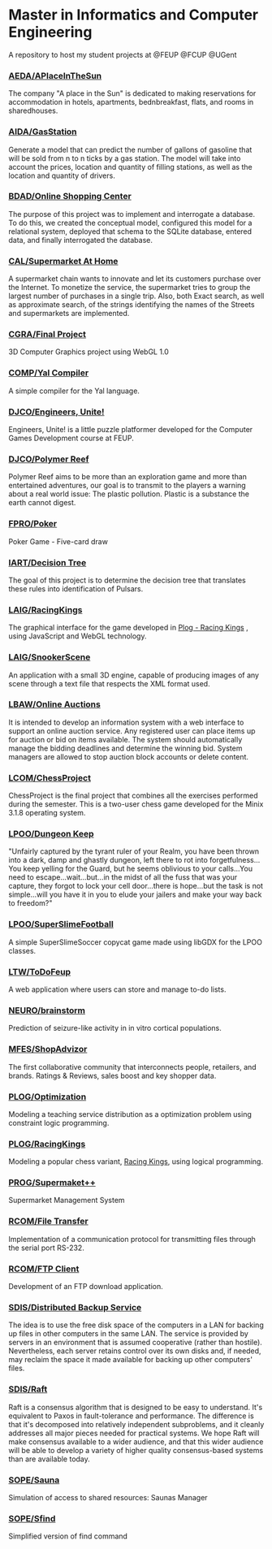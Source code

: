 # Master in Informatics and Computer Engineering

A repository to host my student projects at @FEUP @FCUP @UGent

### [AEDA/APlaceInTheSun](https://github.com/afonsobspinto/FEUP/tree/master/AEDA/APlaceInTheSun)
The company "A place in the Sun" is dedicated to making reservations for accommodation in hotels, apartments, bednbreakfast, flats, and rooms in sharedhouses.

### [AIDA/GasStation](https://github.com/afonsobspinto/Master-Informatics-and-Computer-Engineering/tree/master/AIAD/GasStation)
Generate a model that can predict the number of gallons of gasoline that will be sold from n to n ticks by a gas station. The model will take into account the prices, location and quantity of filling stations, as well as the location and quantity of drivers.

### [BDAD/Online Shopping Center](https://github.com/afonsobspinto/FEUP/tree/master/BDAD/Online%20Shopping%20Center)
The purpose of this project was to implement and interrogate a database. To do this, we created the conceptual model, configured this model for a relational system, deployed that schema to the SQLite database, entered data, and finally interrogated the database.

### [CAL/Supermarket At Home](https://github.com/afonsobspinto/FEUP/tree/master/CAL/Supermarket%20At%20Home)
A supermarket chain wants to innovate and let its customers purchase over the Internet. 
To monetize the service, the supermarket tries to group the largest number of purchases in a single trip.
Also, both Exact search, as well as approximate search, of the strings identifying the names of the Streets and supermarkets are implemented.

### [CGRA/Final Project](https://github.com/afonsobspinto/FEUP/tree/master/CGRA/FinalProject)
3D Computer Graphics project using WebGL 1.0

### [COMP/Yal Compiler](https://github.com/afonsobspinto/FEUP/tree/master/COMP)
A simple compiler for the Yal language.

### [DJCO/Engineers, Unite!](https://github.com/afonsobspinto/FEUP/tree/master/DJCO/EngineersUnite)
Engineers, Unite! is a little puzzle platformer developed for the Computer Games Development course at FEUP.

### [DJCO/Polymer Reef](https://github.com/afonsobspinto/FEUP/tree/master/DJCO/PolymerReef)
Polymer Reef aims to be more than an exploration game and more than entertained adventures, our goal is to transmit to the players a warning about a real world issue: The plastic pollution. Plastic is a substance the earth cannot digest. 

### [FPRO/Poker](https://github.com/afonsobspinto/FEUP/tree/master/FPRO/Poker/src)
Poker Game - Five-card draw 

### [IART/Decision Tree](https://github.com/afonsobspinto/FEUP/tree/master/IART/Project)
The goal of this project is to determine the decision tree that translates these rules into identification of Pulsars.

### [LAIG/RacingKings](https://github.com/afonsobspinto/FEUP/tree/master/LAIG/RacingKings)
The graphical interface for the game developed in [Plog - Racing Kings](https://github.com/afonsobspinto/FEUP/tree/master/PLOG/RacingKings) , using JavaScript and WebGL technology.

### [LAIG/SnookerScene](https://github.com/afonsobspinto/FEUP/tree/master/LAIG/SnookerScene)
An application with a small 3D engine, capable of producing images of any scene through a text file that respects the XML format used.

### [LBAW/Online Auctions](https://github.com/afonsobspinto/FEUP/tree/master/LBAW)
It is intended to develop an information system with a web interface to support an online auction service. Any registered user can place items up for auction or bid on items available. The system should automatically manage the bidding deadlines and determine the winning bid. System managers are allowed to stop auction block accounts or delete content.

### [LCOM/ChessProject](https://github.com/afonsobspinto/FEUP/tree/master/LCOM)
 ChessProject is the final project that combines all the exercises performed during the semester. This is a two-user chess game developed for the Minix 3.1.8 operating system.

### [LPOO/Dungeon Keep](https://github.com/afonsobspinto/FEUP/tree/master/LPOO/Dungeon%20Keep) 
"Unfairly captured by the tyrant ruler of your Realm, you have been thrown into a dark, damp and ghastly dungeon, left there to rot into forgetfulness... You keep yelling for the Guard, but he seems oblivious to your calls...You need to escape...wait...but...in the midst of all the fuss that was your capture, they forgot to lock your cell door...there is hope...but the task is not simple...will you have it in you to elude your jailers and make your way back to freedom?"

### [LPOO/SuperSlimeFootball](https://github.com/afonsobspinto/FEUP/tree/master/LPOO/SuperSlimeSoccer)
A simple SuperSlimeSoccer copycat game made using libGDX for the LPOO classes.

### [LTW/ToDoFeup](https://github.com/afonsobspinto/FEUP/tree/master/LTW/ToDoFeup)
A web application where users can store and manage to-do lists.

### [NEURO/brainstorm](https://github.com/afonsobspinto/Master-Informatics-and-Computer-Engineering/tree/master/NEURO/brainstorm-2019)
Prediction of seizure-like activity in in vitro cortical populations.

### [MFES/ShopAdvizor](https://github.com/afonsobspinto/Master-Informatics-and-Computer-Engineering/tree/master/MFES/ShopAdvizor)
The first collaborative community that interconnects people, retailers, and brands. Ratings & Reviews, sales boost and key shopper data.

### [PLOG/Optimization](https://github.com/afonsobspinto/FEUP/tree/master/PLOG/Optimization)
Modeling a teaching service distribution as a optimization problem using constraint logic programming.

### [PLOG/RacingKings](https://github.com/afonsobspinto/FEUP/tree/master/PLOG/RacingKings)
Modeling a popular chess variant, [Racing Kings](https://lichess.org/variant/racingKings), using logical programming.

### [PROG/Supermaket++](https://github.com/afonsobspinto/FEUP/tree/master/PROG/Supermaket++)
Supermarket Management System
	
### [RCOM/File Transfer](https://github.com/afonsobspinto/FEUP/tree/master/RCOM/File%20Transfer)
Implementation of a communication protocol for transmitting files through the serial port RS-232.

### [RCOM/FTP Client](https://github.com/afonsobspinto/FEUP/tree/master/RCOM/FTP%20Client)
Development of an FTP download application.

### [SDIS/Distributed Backup Service](https://github.com/afonsobspinto/FEUP/tree/master/SDIS/distributed%20backup%20service) 
The idea is to use the free disk space of the computers in a LAN for backing up files in other computers in the same LAN. The service is provided by servers in an environment that is assumed cooperative (rather than hostile). Nevertheless, each server retains control over its own disks and, if needed, may reclaim the space it made available for backing up other computers' files.

### [SDIS/Raft](https://github.com/afonsobspinto/FEUP/tree/master/SDIS/raft) 
Raft is a consensus algorithm that is designed to be easy to understand. It's equivalent to Paxos in fault-tolerance and performance. The difference is that it's decomposed into relatively independent subproblems, and it cleanly addresses all major pieces needed for practical systems. We hope Raft will make consensus available to a wider audience, and that this wider audience will be able to develop a variety of higher quality consensus-based systems than are available today.

### [SOPE/Sauna](https://github.com/afonsobspinto/FEUP/tree/master/SOPE/sauna) 
Simulation of access to shared resources: Saunas Manager

### [SOPE/Sfind](https://github.com/afonsobspinto/FEUP/tree/master/SOPE/sfind)
Simplified version of find command
